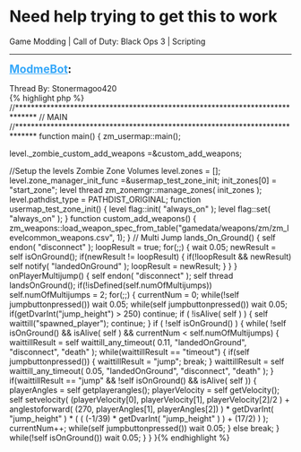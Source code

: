 # Need help trying to get this to work
Game Modding | Call of Duty: Black Ops 3 | Scripting

---
<strong style="font-size: 1.4em;"><span style="text-decoration: underline;text-decoration-color: #34a7f9;"><span style="color:#34a7f9;">ModmeBot</span></span>:</strong>

<p>Thread By: Stonermagoo420<br />{% highlight php %}
//*****************************************************************************
// MAIN
//*****************************************************************************
function main()
{
zm_usermap::main();

level._zombie_custom_add_weapons =&amp;custom_add_weapons;

//Setup the levels Zombie Zone Volumes
level.zones = [];
level.zone_manager_init_func =&amp;usermap_test_zone_init;
init_zones[0] = "start_zone";
level thread zm_zonemgr::manage_zones( init_zones );
level.pathdist_type = PATHDIST_ORIGINAL;
function usermap_test_zone_init()
{
level flag::init( "always_on" );
level flag::set( "always_on" );
}
function custom_add_weapons()
{
zm_weapons::load_weapon_spec_from_table("gamedata/weapons/zm/zm_levelcommon_weapons.csv", 1);
}
// Multi Jump
lands_On_Ground()
{
self endon( "disconnect" );
loopResult = true;
for(;;)
{
wait 0.05;
newResult = self isOnGround();
if(newResult != loopResult)
{
if(!loopResult &amp;&amp; newResult)
self notify( "landedOnGround" );
loopResult = newResult;
}
}
}
onPlayerMultijump()
{
self endon( "disconnect" );
self thread landsOnGround();
if(!isDefined(self.numOfMultijumps))
self.numOfMultijumps = 2;
for(;;)
{
currentNum = 0;
while(!self jumpbuttonpressed()) wait 0.05;
while(self jumpbuttonpressed()) wait 0.05;
if(getDvarInt("jump_height") &gt; 250)
continue;
if ( !isAlive( self ) )
{
self waittill("spawned_player");
continue;
}
if ( !self isOnGround() )
{
while( !self isOnGround() &amp;&amp; isAlive( self ) &amp;&amp; currentNum &lt; self.numOfMultijumps)
{
waittillResult = self waittill_any_timeout( 0.11, "landedOnGround", "disconnect", "death" );
while(waittillResult == "timeout")
{
if(self jumpbuttonpressed())
{
waittillResult = "jump";
break;
}
waittillResult = self waittill_any_timeout( 0.05, "landedOnGround", "disconnect", "death" );
}
if(waittillResult == "jump" &amp;&amp; !self isOnGround() &amp;&amp; isAlive( self ))
{
playerAngles = self getplayerangles();
playerVelocity = self getVelocity();
self setvelocity( (playerVelocity[0], playerVelocity[1], playerVelocity[2]/2 ) + anglestoforward( (270, playerAngles[1], playerAngles[2]) ) * getDvarInt( "jump_height" ) * ( ( (-1/39) * getDvarInt( "jump_height" ) ) + (17/2) ) );
currentNum++;
while(self jumpbuttonpressed()) wait 0.05;
}
else
break;
}
while(!self isOnGround())
wait 0.05;
}
}
}{% endhighlight %}
</p>
